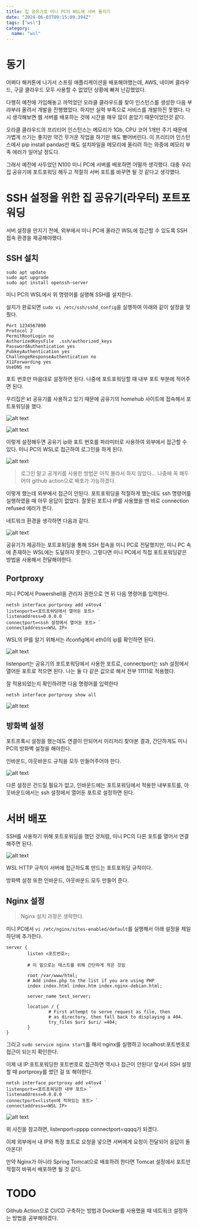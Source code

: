 ```yaml
---
title: 집 공유기로 미니 PC의 WSL에 서버 올리기
date: "2024-06-03T09:15:09.394Z"
tags: ["wsl"]
category:
  name: "wsl"
---
```


# 동기

어쩌다 해커톤에 나가서 스프링 애플리케이션을 배포해야했는데, AWS, 네이버 클라우드, 구글 클라우드 모두 사용할 수 없었던 상황에 빠져 난감했었다. 

다행히 예전에 가입해놓고 까먹었던 오라클 클라우드를 찾아 인스턴스를 생성한 다음 부랴부랴 올려서 개발을 진행했었다. 하지만 실력 부족으로 서비스를 개발하진 못했다. 다시 생각해보면 웹 서버를 배포하는 것에 시간을 매우 많이 쏟았기 때문이었던것 같다. 

오라클 클라우드의 프리티어 인스턴스는 메모리가 1Gb, CPU 코어 1개만 주기 때문에 가볍게 쓰기는 좋지만 약간 무거운 작업을 하기만 해도 뻗어버린다. 이 프리티어 인스턴스에서 pip install pandas만 해도 설치파일을 메모리에 올리려 하는 와중에 메모리 부족 에러가 일어날 정도다. 

그래서 예전에 사두었던 N100 미니 PC에 서버를 배포하면 어떨까 생각했다. 대충 우리집 공유기에 포트포워딩 해두고 적절히 서버 포트를 바꾸면 될 것 같다고 생각했다.


# SSH 설정을 위한 집 공유기(라우터) 포트포워딩

서버 설정을 만지기 전에, 외부에서 미니 PC에 올라간 WSL에 접근할 수 있도록 SSH 접속 환경을 제공해야했다.

## SSH 설치

```shell
sudo apt update
sudo apt upgrade
sudo apt install openssh-server
```

미니 PC의 WSL에서 위 명령어를 실행해 SSH를 설치한다.

설치가 완료되면 `sudo vi /etc/ssh/sshd_config`을 실행하여 아래와 같이 설정을 맞췄다.

```
Port 1234567890
Protocol 2
PermitRootLogin no
AuthorizedKeysFile  .ssh/authorized_keys
PasswordAuthentication yes
PubkeyAuthentication yes
ChallengeResponseAuthentication no
X11Forwarding yes
UseDNS no
```

포트 번호만 마음대로 설정하면 된다. 나중에 포트포워딩할 때 내부 포트 부분에 적어주면 된다.

우리집은 kt 공유기를 사용하고 있기 때문에 공유기의 homehub 사이트에 접속해서 포트포워딩을 했다.

![alt text](image.png)

![alt text](image-1.png)

이렇게 설정해두면 공유기 ip와 포트 번호를 파라미터로 사용하여 외부에서 접근할 수 있다. 미니 PC의 WSL로 접근하여 로그인을 하게 된다. 

![alt text](image-3.png)

> 로그인 말고 공개키를 사용한 방법은 아직 몰라서 하지 않았다... 나중에 꼭 해두어야 github action으로 배포가 가능하겠다.

이렇게 했는데 외부에서 접근이 안된다. 포트포워딩을 적절하게 했는데도 ssh 명령어를 실행하였을 때 아무 응답이 없었다. 잘못된 포트나 IP를 사용했을 땐 바로 connection refused 에러가 뜬다.

네트워크 환경을 생각하면 다음과 같다.

![alt text](image-4.png)

공유기가 제공하는 포트포워딩을 통해 SSH 접속을 미니 PC로 전달했지만, 미니 PC 속에 존재하는 WSL에는 도달하지 못한다. 그렇다면 미니 PC에서 직접 포트포워딩같은 방법을 사용해서 전달해야한다.

## Portproxy

미니 PC에서 Powershell을 관리자 권한으로 연 뒤 다음 명령어를 입력한다.

```shell
netsh interface portproxy add v4tov4 `
listenport=<포트포워딩에서 열어둔 포트> `
listenaddress=0.0.0.0 `
connectport=<ssh 설정에서 열어둔 포트> `
connectaddress=<WSL IP>
```

WSL의 IP를 알기 위해서는 ifconfig에서 eth0의 ip를 확인하면 된다.

![alt text](image-5.png)

listenport는 공유기의 포트포워딩에서 사용한 포트로, connectport는 ssh 설정에서 열어둔 포트로 적으면 된다. 나는 둘 다 같은 값으로 해서 전부 11111로 적용했다.

잘 적용되었는지 확인하려면 다음 명령어를 입력한다

```shell
netsh interface portproxy show all
```

![alt text](image-6.png)

## 방화벽 설정

포트프록시 설정을 했는데도 연결이 안되어서 이리저리 찾아본 결과, 간단하게도 미니 PC의 방화벽 설정을 해야한다.

인바운드, 아웃바운드 규칙을 모두 만들어주어야 한다.

![alt text](image-7.png)

다른 설정은 건드릴 필요가 없고, 인바운드에는 포트포워딩에서 적용한 내부포트를, 아웃바운드에서는 ssh 설정에서 열어둔 포트로 설정하면 된다.

# 서버 배포

SSH를 사용하기 위해 포트포워딩을 했던 것처럼, 미니 PC의 다른 포트를 열어서 연결해주면 된다.

![alt text](image-2.png)

WSL HTTP 규칙이 서버에 접근하도록 만드는 포트포워딩 규칙이다.

방화벽 설정 또한 인바운드, 아웃바운드 모두 만들어 준다.

## Nginx 설정

> Nginx 설치 과정은 생략한다.

미니 PC에서 `vi /etc/nginx/sites-enabled/default`를 실행해서 아래 설정을 제일 하단에 추가한다.

```
server {
        listen <포트번호>;

        # 이 밑으로는 테스트를 위해 간단하게 적은 것임

        root /var/www/html;
        # Add index.php to the list if you are using PHP
        index index.html index.htm index.nginx-debian.html;

        server_name test_server;

        location / {
                # First attempt to serve request as file, then
                # as directory, then fall back to displaying a 404.
                try_files $uri $uri/ =404;
        }
}
```

그리고 `sudo service nginx start`를 해서 nginx를 실행하고 localhost:포트번호로 접근이 되는지 확인한다.

이제 내 IP:포트포워딩한 포트번호로 접근하면 역시나 접근이 안된다! 앞서서 SSH 설정할 때 portproxy를 썼던 걸 또 해야한다.

```shell
netsh interface portproxy add v4tov4 `
listenport=<포트포워딩한 내부 포트> `
listenaddress=0.0.0.0 `
connectport=<listen에 적혀있는 포트> `
connectaddress=<WSL IP>
```

![alt text](image-8.png)

위 사진을 참고하면, listenport=pppp connectport=qqqq가 되겠다.

이제 외부에서 내 IP와 특정 포트로 요청을 넣으면 서버에게 요청이 전달되어 응답이 돌아온다!

만약 Nginx가 아니라 Spring Tomcat으로 배포하려 한다면 Tomcat 설정에서 포트만 적절히 바꿔서 배포하면 될 것 같다.

# TODO

Github Action으로 CI/CD 구축하는 방법과 Docker를 사용했을 때 네트워크 설정하는 방법을 공부해야겠다.
